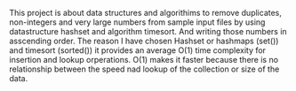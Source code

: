This project is about data structures and algorithims to remove duplicates, non-integers and very large numbers from sample input files by using datastructure hashset and algorithm timesort. And writing those numbers in asscending order. The reason I have chosen Hashset or hashmaps (set()) and timesort (sorted()) it provides an average O(1) time complexity for insertion and lookup orperations. O(1) makes it faster because there is no relationship between the speed nad lookup of the collection or size of the data. 